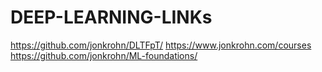 # DEEP-LEARNING-LINKs

https://github.com/jonkrohn/DLTFpT/
https://www.jonkrohn.com/courses
https://github.com/jonkrohn/ML-foundations/
